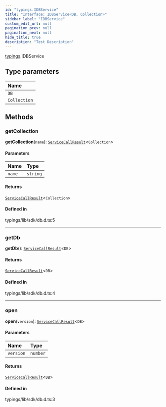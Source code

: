 ```yaml
---
id: "typings.IDBService"
title: "Interface: IDBService<DB, Collection>"
sidebar_label: "IDBService"
custom_edit_url: null
pagination_prev: null
pagination_next: null
hide_title: true
description: "Test Description"
---
```


[typings](../namespaces/typings.md).IDBService

## Type parameters

| Name |
| :------ |
| `DB` |
| `Collection` |

## Methods

### getCollection

**getCollection**(`name`): [`ServiceCallResult`](../namespaces/typings.md#servicecallresult)<`Collection`\>

#### Parameters

| Name | Type |
| :------ | :------ |
| `name` | `string` |

#### Returns

[`ServiceCallResult`](../namespaces/typings.md#servicecallresult)<`Collection`\>

#### Defined in

typings/lib/sdk/db.d.ts:5

___

### getDb

**getDb**(): [`ServiceCallResult`](../namespaces/typings.md#servicecallresult)<`DB`\>

#### Returns

[`ServiceCallResult`](../namespaces/typings.md#servicecallresult)<`DB`\>

#### Defined in

typings/lib/sdk/db.d.ts:4

___

### open

**open**(`version`): [`ServiceCallResult`](../namespaces/typings.md#servicecallresult)<`DB`\>

#### Parameters

| Name | Type |
| :------ | :------ |
| `version` | `number` |

#### Returns

[`ServiceCallResult`](../namespaces/typings.md#servicecallresult)<`DB`\>

#### Defined in

typings/lib/sdk/db.d.ts:3
